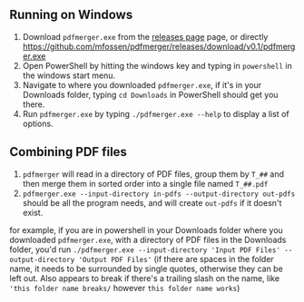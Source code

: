 ## Running on Windows

1. Download `pdfmerger.exe` from the [releases page](https://github.com/mfossen/pdfmerger/releases/tag/v0.1) page, or directly https://github.com/mfossen/pdfmerger/releases/download/v0.1/pdfmerger.exe
2. Open PowerShell by hitting the windows key and typing in `powershell` in the windows start menu.
3. Navigate to where you downloaded `pdfmerger.exe`, if it's in your Downloads folder, typing `cd Downloads` in PowerShell should get you there.
4. Run `pdfmerger.exe` by typing `./pdfmerger.exe --help` to display a list of options.

## Combining PDF files

1. `pdfmerger` will read in a directory of PDF files, group them by `T_##` and then merge them in sorted order into a single file named `T_##.pdf`
2. `pdfmerger.exe --input-directory in-pdfs --output-directory out-pdfs` should be all the program needs, and will create `out-pdfs` if it doesn't exist.

for example, if you are in powershell in your Downloads folder where you downloaded `pdfmerger.exe`, with a directory of PDF files in the Downloads folder, you'd run `./pdfmerger.exe --input-directory 'Input PDF Files' --output-directory 'Output PDF Files'` (if there are spaces in the folder name, it needs to be surrounded by single quotes, otherwise they can be left out. Also appears to break if there's a trailing slash on the name, like `'this folder name breaks/` however `this folder name works`)
